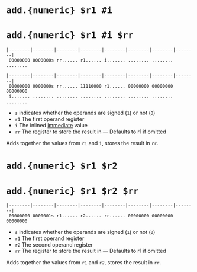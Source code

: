 # `add.{numeric} $r1 #i`

# `add.{numeric} $r1 #i $rr`

    |--------|--------|--------|--------|--------|--------|--------|--------|
     00000000 0000000s rr...... r1...... i....... ........ ........ ........

    |--------|--------|--------|--------|--------|--------|--------|--------|
     00000000 0000000s rr...... 11110000 r1...... 00000000 00000000 00000000
     i....... ........ ........ ........ ........ ........ ........ ........

- `s` indicates whether the operands are signed (`1`) or not (`0`)
- `r1` The first operand register
- `i` The inlined [immediate](../datatypes.md#immediates) value
- `rr` The register to store the result in &mdash; Defaults to r1 if omitted

Adds together the values from `r1` and `i`, stores the result in `rr`.

# `add.{numeric} $r1 $r2`

# `add.{numeric} $r1 $r2 $rr`

    |--------|--------|--------|--------|--------|--------|--------|--------|
     00000000 0000001s r1...... r2...... rr...... 00000000 00000000 00000000

- `s` indicates whether the operands are signed (`1`) or not (`0`)
- `r1` The first operand register
- `r2` The second operand register
- `rr` The register to store the result in &mdash; Defaults to r1 if omitted

Adds together the values from `r1` and `r2`, stores the result in `rr`.
